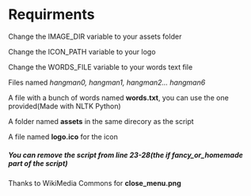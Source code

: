 # Requirments
Change the IMAGE_DIR variable to your assets folder

Change the ICON_PATH variable to your logo

Change the WORDS_FILE variable to your words text file


Files named *hangman0, hangman1, hangman2... hangman6*

A file with a bunch of words named **words.txt**, you can use the one provided(Made with NLTK Python)

A folder named **assets** in the same direcory as the script

A file named **logo.ico** for the icon


##### You can remove the script from line 23-28(the if fancy_or_homemade part of the script)
Thanks to WikiMedia Commons for __close_menu.png__
